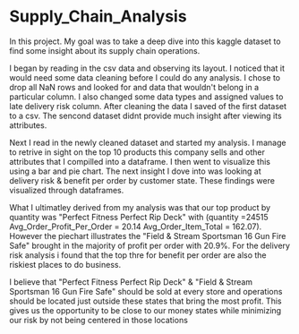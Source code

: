 # Supply_Chain_Analysis
In this project. My goal was to take a deep dive into this kaggle dataset to find some insight about its supply chain operations.

I began by reading in the csv data and observing its layout. I noticed that it would need some data cleaning before I could do any analysis. I chose to drop all NaN rows and looked for and data that wouldn't belong in a particular column. I also changed some data types and assigned values to late delivery risk column. After cleaning the data I saved of the first dataset to a csv. The sencond dataset didnt provide much insight after viewing its attributes.

Next I read in the newly cleaned dataset and started my analysis. I manage to retrive in sight on the top 10 products this company sells and other attributes that I compilled into a dataframe. I then went to visualize this using a bar and pie chart. The next insight I dove into was looking at delivery risk & benefit per order by customer state. These findings were visualized through dataframes.

What I ultimatley derived from my analysis was that our top product by quantity was "Perfect Fitness Perfect Rip Deck"	with (quantity =24515	Avg_Order_Profit_Per_Order = 20.14	Avg_Order_Item_Total = 162.07). However the piechart illustrates the "Field & Stream Sportsman 16 Gun Fire Safe" brought in the majority of profit per order with 20.9%. For the delivery risk analysis i found that the top thre for benefit per order are also the riskiest places to do business. 

I believe that "Perfect Fitness Perfect Rip Deck" & "Field & Stream Sportsman 16 Gun Fire Safe" should be sold at every store and operations should be located just outside these states that bring the most profit. This gives us the opportunity to be close to our money states while minimizing our risk by not being centered in those locations
